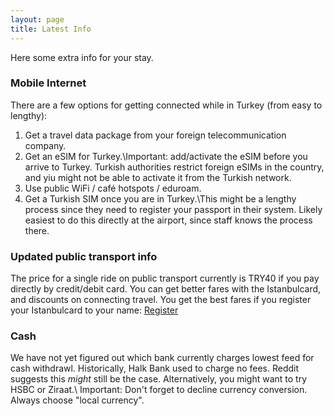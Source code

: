 ```yaml
---
layout: page
title: Latest Info
---
```

Here some extra info for your stay.


### Mobile Internet
There are a few options for getting connected while in Turkey (from easy to lengthy):
1. Get a travel data package from your foreign telecommunication company.
2. Get an eSIM for Turkey.\\Important: add/activate the eSIM before you arrive to Turkey. Turkish authorities restrict foreign eSIMs in the country, and yiu might not be able to activate it from the Turkish network.
3. Use public WiFi / café hotspots / eduroam.
4. Get a Turkish SIM once you are in Turkey.\\This might be a lengthy process since they need to register your passport in their system. Likely easiest to do this directly at the airport, since staff knows the process there.


### Updated public transport info
The price for a single ride on public transport currently is TRY40 if you pay directly by credit/debit card. You can get better fares with the Istanbulcard, and discounts on connecting travel. You get the best fares if you register your Istanbulcard to your name: [Register](https://kisisellestirme.istanbulkart.istanbul/)


### Cash
We have not yet figured out which bank currently charges lowest feed for cash withdrawl. Historically, Halk Bank used to charge no fees. Reddit suggests this _might_ still be the case. Alternatively, you might want to try HSBC or Ziraat.\\ Important: Don't forget to decline currency conversion. Always choose "local currency".
